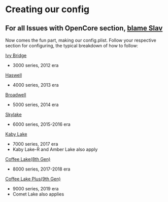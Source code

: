 # Creating our config

## For all Issues with OpenCore section, [blame Slav](https://github.com/khronokernel)

Now comes the fun part, making our config.plist. Follow your respective section for configuring, the typical breakdown of how to follow:

[Ivy Bridge](/config-laptop.plist/ivy-bridge.md)
* 3000 series, 2012 era

[Haswell](/config-laptop.plist/haswell.md)
* 4000 series, 2013 era

[Broadwell](/config-laptop.plist/broadwell.md)
* 5000 series, 2014 era

[Skylake](/config-laptop.plist/skylake.md)
* 6000 series, 2015-2016 era

[Kaby Lake](/config-laptop.plist/kaby-lake.md)
* 7000 series, 2017 era
* Kaby Lake-R and Amber Lake also apply

[Coffee Lake(8th Gen)](/config-laptop.plist/coffee-lake.md)
* 8000 series, 2017-2018 era

[Coffee Lake Plus(9th Gen)](/config-laptop.plist/coffee-lake-plus.md)
* 9000 series, 2019 era
* Comet Lake also applies
